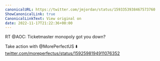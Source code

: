```yaml
---
canonicalURL: https://twitter.com/jmjordan/status/1593353938467573760
ShowCanonicalLink: true
CanonicalLinkText: View original on
date: 2022-11-17T21:22:36+00:00
---
```

RT @AOC: Ticketmaster monopoly got you down?

Take action with @MorePerfectUS ⬇️ [twitter.com/moreperfectus/status/1592598194911076352](https://twitter.com/moreperfectus/status/1592598194911076352)